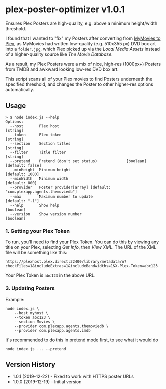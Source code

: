 # plex-poster-optimizer v1.0.1

Ensures Plex Posters are high-quality, e.g. above a minimum height/width threshold.

I found that I wanted to "fix" my Posters after converting from [MyMovies to Plex](https://github.com/nicjansma/mymovies2plex),
as MyMovies had written low-quality (e.g. 510x355 px) DVD box art into a `folder.jpg`, which Plex picked up via
the _Local Media Assets_ instead of a higher-quality source like _The Movie Database_.

As a result, my Plex Posters were a mix of nice, high-res (1000px+) Posters from TMDB and awkward looking low-res DVD box art.

This script scans all of your Plex movies to find Posters underneath the specified threshold, and changes the Poster to other
higher-res options automatically.

## Usage

```
> $ node index.js --help
Options:
  --host       Plex host                                                [string]
  --token      Plex token                                               [string]
  --section    Section titles                                           [string]
  --filter     Title filter                                             [string]
  --pretend    Pretend (don't set status)             [boolean] [default: false]
  --minHeight  Minimum height                                    [default: 1000]
  --minWidth   Minimum width                                      [default: 800]
  --provider   Poster provider[array] [default: "com.plexapp.agents.themoviedb"]
  --max        Maximum number to update                          [default: "-1"]
  --help       Show help                                               [boolean]
  --version    Show version number                                     [boolean]
```

### 1. Getting your Plex Token

To run, you'll need to find your Plex Token.  You can do this by viewing
any title on your Plex, selecting _Get Info_, then _View XML_.  The URL of the
XML file will be something like this:

```
https://plexhost.plex.direct:32400/library/metadata/n?checkFiles=1&includeExtras=1&includeBandwidths=1&X-Plex-Token=abc123
```

Your Plex Token is `abc123` in the above URL.

### 3. Updating Posters

Example:

```
node index.js \
    --host myhost \
    --token abc123 \
    --section Movies \
    --provider com.plexapp.agents.themoviedb \
    --provider com.plexapp.agents.imdb
```

It's recommended to do this in pretend mode first, to see what it would do

```
node index.js ... --pretend
```

## Version History

* 1.0.1 (2019-12-22) - Fixed to work with HTTPS poster URLs
* 1.0.0 (2019-12-19) - Initial version
